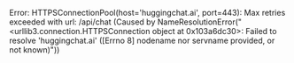 Error: HTTPSConnectionPool(host='huggingchat.ai', port=443): Max retries exceeded with url: /api/chat (Caused by NameResolutionError("<urllib3.connection.HTTPSConnection object at 0x103a6dc30>: Failed to resolve 'huggingchat.ai' ([Errno 8] nodename nor servname provided, or not known)"))